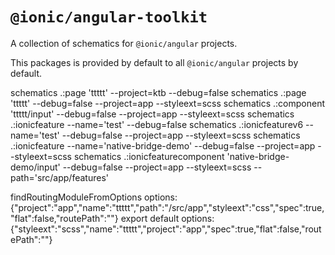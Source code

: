 # `@ionic/angular-toolkit`

A collection of schematics for `@ionic/angular` projects.

This packages is provided by default to all `@ionic/angular` projects by default.


schematics .:page 'ttttt' --project=ktb --debug=false
schematics .:page 'ttttt' --debug=false --project=app  --styleext=scss
schematics .:component 'ttttt/input' --debug=false --project=app  --styleext=scss
schematics .:ionicfeature --name='test' --debug=false
schematics .:ionicfeaturev6 --name='test' --debug=false --project=app --styleext=scss
schematics .:ionicfeature --name='native-bridge-demo' --debug=false --project=app --styleext=scss
schematics .:ionicfeaturecomponent 'native-bridge-demo/input' --debug=false --project=app  --styleext=scss
 --path='src/app/features' 

findRoutingModuleFromOptions options:{"project":"app","name":"ttttt","path":"/src/app","styleext":"css","spec":true,"flat":false,"routePath":""}
export default options:{"styleext":"scss","name":"ttttt","project":"app","spec":true,"flat":false,"routePath":""}